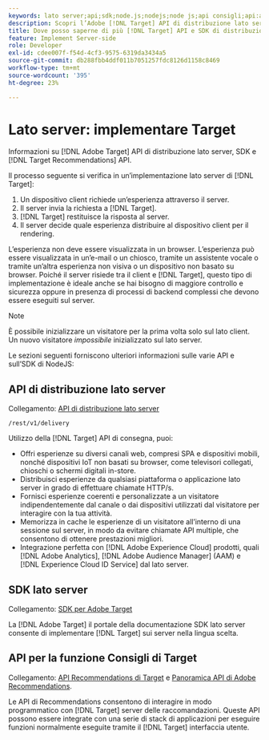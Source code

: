 ```yaml
---
keywords: lato server;api;sdk;node.js;nodejs;node js;api consigli;api:apis
description: Scopri l’Adobe [!DNL Target] API di distribuzione lato server, SDK e [!DNL Target] API di Recommendations.
title: Dove posso saperne di più [!DNL Target] API e SDK di distribuzione lato server?
feature: Implement Server-side
role: Developer
exl-id: cdee007f-f54d-4cf3-9575-6319da3434a5
source-git-commit: db288fbb4ddf011b7051257fdc8126d1158c8469
workflow-type: tm+mt
source-wordcount: '395'
ht-degree: 23%

---
```


# Lato server: implementare Target

Informazioni su [!DNL Adobe Target] API di distribuzione lato server, SDK e [!DNL Target Recommendations] API.

Il processo seguente si verifica in un’implementazione lato server di [!DNL Target]:

1. Un dispositivo client richiede un’esperienza attraverso il server.
1. Il server invia la richiesta a [!DNL Target].
1. [!DNL Target] restituisce la risposta al server.
1. Il server decide quale esperienza distribuire al dispositivo client per il rendering.

L’esperienza non deve essere visualizzata in un browser. L’esperienza può essere visualizzata in un’e-mail o un chiosco, tramite un assistente vocale o tramite un’altra esperienza non visiva o un dispositivo non basato su browser. Poiché il server risiede tra il client e [!DNL Target], questo tipo di implementazione è ideale anche se hai bisogno di maggiore controllo e sicurezza oppure in presenza di processi di backend complessi che devono essere eseguiti sul server.

>[!NOTE]
>
>È possibile inizializzare un visitatore per la prima volta solo sul lato client. Un nuovo visitatore *impossibile* inizializzato sul lato server.

Le sezioni seguenti forniscono ulteriori informazioni sulle varie API e sull’SDK di NodeJS:

## API di distribuzione lato server

Collegamento: [API di distribuzione lato server](https://developers.adobetarget.com/api/delivery-api/)

`/rest/v1/delivery`

Utilizzo della [!DNL Target] API di consegna, puoi:

* Offri esperienze su diversi canali web, compresi SPA e dispositivi mobili, nonché dispositivi IoT non basati su browser, come televisori collegati, chioschi o schermi digitali in-store.
* Distribuisci esperienze da qualsiasi piattaforma o applicazione lato server in grado di effettuare chiamate HTTP/s.
* Fornisci esperienze coerenti e personalizzate a un visitatore indipendentemente dal canale o dai dispositivi utilizzati dal visitatore per interagire con la tua attività.
* Memorizza in cache le esperienze di un visitatore all’interno di una sessione sul server, in modo da evitare chiamate API multiple, che consentono di ottenere prestazioni migliori.
* Integrazione perfetta con [!DNL Adobe Experience Cloud] prodotti, quali [!DNL Adobe Analytics], [!DNL Adobe Audience Manager] (AAM) e [!DNL Experience Cloud ID Service] dal lato server.

## SDK lato server

Collegamento: [SDK per Adobe Target](https://adobetarget-sdks.gitbook.io/docs/)

La [!DNL Adobe Target] il portale della documentazione SDK lato server consente di implementare [!DNL Target] sui server nella lingua scelta.

## API per la funzione Consigli di Target

Collegamento: [API Recommendations di Target](https://developers.adobetarget.com/api/recommendations) e [Panoramica API di Adobe Recommendations](https://experienceleague.adobe.com/docs/target-learn/recommendations-api-tutorial/recs-api-overview.html).

Le API di Recommendations consentono di interagire in modo programmatico con [!DNL Target] server delle raccomandazioni. Queste API possono essere integrate con una serie di stack di applicazioni per eseguire funzioni normalmente eseguite tramite il [!DNL Target] interfaccia utente.

